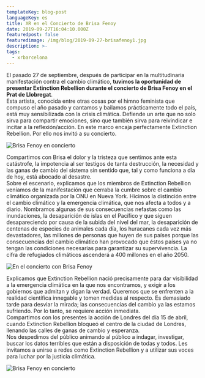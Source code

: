 ```yaml
---
templateKey: blog-post
languageKey: es
title: XR en el Concierto de Brisa Fenoy
date: 2019-09-27T16:04:10.000Z
featuredpost: false
featuredimage: /img/blog/2019-09-27-brisafenoy1.jpg
description: >-
tags:
  - xrbarcelona
---
```



El pasado 27 de septiembre, después de participar en la multitudinaria manifestación contra el cambio climático, **tuvimos la oportunidad de presentar Extinction Rebellion durante el concierto de Brisa Fenoy en el Prat de Llobregat**.  
Esta artista, conocida entre otras cosas por el himno feminista que compuso el año pasado y cantamos y bailamos prácticamente todo el país, está muy sensibilizada con la crisis climática. Defiende un arte que no solo sirva para compartir emociones, sino que también sirva para reivindicar e incitar a la reflexión/acción. En este marco encaja perfectamente Extinction Rebellion. Por ello nos invitó a su concierto. 

![Brisa Fenoy en concierto](/img/blog/2019-09-27-brisafenoy3.jpg)

Compartimos con Brisa el dolor y la tristeza que sentimos ante esta catástrofe, la impotencia al ser testigos de tanta destrucción, la necesidad y las ganas de cambio del sistema sin sentido que, tal y como funciona a día de hoy, está abocado al desastre.  
Sobre el escenario, explicamos que los miembros de Extinction Rebellion veníamos de la manifestación que cerraba la cumbre sobre el cambio climático organizada por la ONU en Nueva York. Hicimos la distinción entre el cambio climático y la emergencia climática, que nos afecta a todos y a diario. Nombramos algunas de sus consecuencias nefastas como las inundaciones, la desaparición de islas en el Pacífico y que siguen desapareciendo por causa de la subida del nivel del mar, la desaparición de centenas de especies de animales cada día, los huracanes cada vez más devastadores, las millones de personas que huyen de sus países porque las consecuencias del cambio climático han provocado que éstos países ya no tengan las condiciones necesarias para garantizar su supervivencia. La cifra de refugiados climáticos ascenderá a 400 millones en el año 2050. 

![En el concierto con Brisa Fenoy](/img/blog/2019-09-27-brisafenoy2.jpg)

Explicamos que Extinction Rebellion nació precisamente para dar visibilidad a la emergencia climática en la que nos encontramos, y exigir a los gobiernos que admitan y digan la verdad. Queremos que se enfrenten a la realidad científica innegable y tomen medidas al respecto. Es demasiado tarde para desviar la mirada; las consecuencias del cambio ya las estamos sufriendo. Por lo tanto, se requiere acción inmediata.  
Compartimos con los presentes la acción de Londres del día 15 de abril, cuando Extinction Rebellion bloqueó el centro de la ciudad de Londres, llenando las calles de ganas de cambio y esperanza.  
Nos despedimos del público animando al público a indagar, investigar, buscar los datos terribles que están a disposición de todas y todos. Les invitamos a unirse a redes como Extinction Rebellion y a utilizar sus voces para luchar por la justicia climática. 

![Brisa Fenoy en concierto](/img/blog/2019-09-27-brisafenoy1.jpg)
